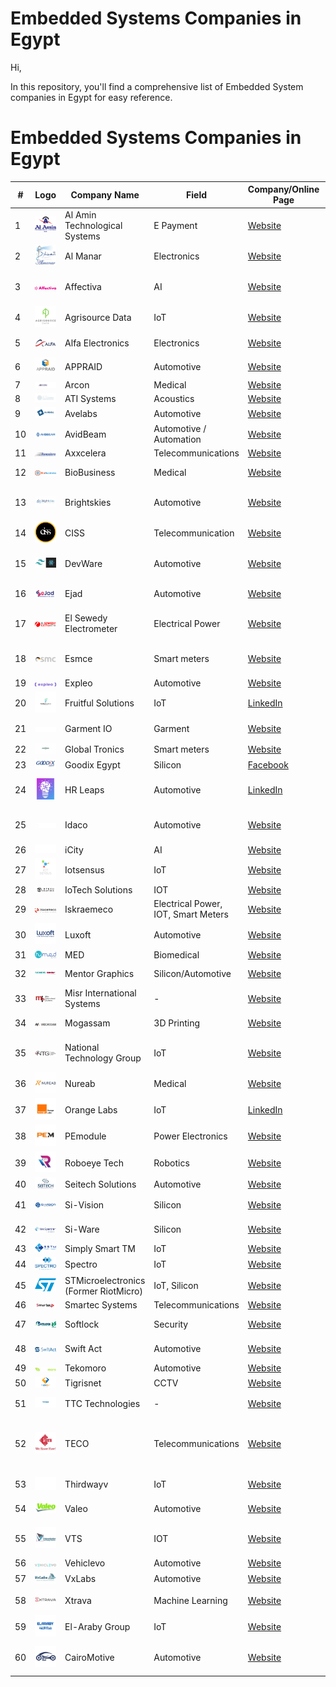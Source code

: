 # Embedded Systems Companies in Egypt

Hi,

In this repository, you'll find a comprehensive list of Embedded System companies in Egypt for easy reference.

# Embedded Systems Companies in Egypt

| #   | Logo                                                                      | Company Name                    | Field           | Company/Online Page                                                                                                        | Location                             |
| --- | ---                                                                       | ---                             | ---             | ---                                                                                                                           | ---                                  |
| 1   | <img width="100%" height="100%" src="./Images/Al_Amin_Technological_Systems.png"> | Al Amin Technological Systems | E Payment       | [Website](http://alamintech.com/)                                                                                    | Heliopolis, Cairo                    |
| 2   | <img width="100%" height="100%" src="./Images/Al_Manar.jpg">               | Al Manar                         | Electronics     | [Website](http://www.almanar.com.eg/contacts.html)                                                                   | Al Haram, Giza                       |
| 3   | <img width="100%" height="100%" src="./Images/Affectiva.png">             | Affectiva                        | AI              | [Website](https://www.affectiva.com/who/careers/)                                                                           | 5th Settlement, Cairo               |
| 4   | <img width="100%" height="100%" src="./Images/Agrisource_Data.jpg">       | Agrisource Data                 | IoT             | [Website](https://www.linkedin.com/company/agrisource-data-llc/)                                                                             | Nasr City, Cairo                    |
| 5   | <img width="100%" height="100%" src="./Images/Alpha_Electronics.png">     | Alfa Electronics                | Electronics     | [Website](https://alfagroup-eg.com/alfa-careers/)                                                                 | Heliopolis, Cairo                    |
| 6  | <img width="100%" height="100%" src="./Images/Appraid.jpg">             | APPRAID                          | Automotive       | [Website](http://appraid-tech.com/)                                                                                                | Giza, Egypt        
| 7  | <img width="100%" height="100%" src="./Images/Arcon.png">               | Arcon                            | Medical          | [Website](http://arconme.com/)                                                                                                 | New Cairo                            |
| 8   | <img width="100%" height="100%" src="./Images/ATI_Systems.png">           | ATI Systems                      | Acoustics        | [Website](https://www.atisystem.com/)                                                                                | -                                    |
| 9   | <img width="100%" height="100%" src="./Images/Avelabs.png">               | Avelabs                          | Automotive       | [Website](http://www.avelabs.com/careers/)                                                                          | Maadi, Cairo                         |
| 10   | <img width="100%" height="100%" src="./Images/AvidBeam.png">              | AvidBeam                         | Automotive / Automation | [Website](https://www.avidbeam.com/careers/)                                                                    | Maadi, Cairo                         |
| 11  | <img width="100%" height="100%" src="./Images/Axxcelera.png">          | Axxcelera                        | Telecommunications | [Website](http://www.axxceleraegypt.com/careers/)                                                                              | Maadi, Cairo                         |
| 12   | <img width="100%" height="100%" src="./Images/BioBusiness.png">          | BioBusiness                      | Medical          | [Website](http://www.biobusiness-eg.com/contact)                                                                    | Al Haram, Giza                       |
| 13  | <img width="100%" height="100%" src="./Images/Brightskies.jpg">          | Brightskies                      | Automotive       | [Website](http://www.brightskiesinc.com/contacts.php)                                                              | Smart Village, Giza & Alexandria     |
| 14  | <img width="100%" height="100%" src="./Images/CISSEgypt.png">                | CISS                            | Telecommunication | [Website](https://www.cissegypt.com/)                                                                      | Heliopolis, Cairo, Egypt                       |
| 15  | <img width="100%" height="100%" src="./Images/DevWare.png">             | DevWare                          | Automotive       | [Website](https://devwareauto.com/)                                                                                                | Ain Shams Street, Cairo, Egypt      ||
| 16  | <img width="100%" height="100%" src="./Images/Ejad.png">                 | Ejad                             | Automotive       | [Website](http://ejad.com.eg/careers)                                                                              | Heliopolis, Cairo                    |
| 17  | <img width="100%" height="100%" src="./Images/Elsewedy_EMG.png">      | El Sewedy Electrometer                | Electrical Power | [Website](https://sewedy.com.eg/careers/)                                                                 | 6th of October, Giza                 |
| 18  | <img width="100%" height="100%" src="./Images/esmce.png">               | Esmce                            | Smart meters     | [Website](http://www.esmcegypt.com/Default.aspx)                                                                              | 6th of October City, Giza, Egypt      |
| 19  | <img width="100%" height="100%" src="./Images/expleo.png">                | Expleo                            | Automotive | [Website](https://careers.expleo.com/en/)                                                                      | Maadi, Cairo                         |
| 20  | <img width="100%" height="100%" src="./Images/Fruitful_Solutions.jpg">   | Fruitful Solutions               | IoT              | [LinkedIn](https://www.linkedin.com/company/fruitfulsolutions/)                                                        | Alexandria, Egypt                    |
| 21  | <img width="100%" height="100%" src="./Images/Garment_IO.png">           | Garment IO                        | Garment          | [Website](https://garment.io/careers/)                                                                                  | Sheikh Zayed, Giza                   |
| 22  | <img width="100%" height="100%" src="./Images/GlobalTronics.jpg">       | Global Tronics                    | Smart meters     | [Website](http://www.gtronics.com/)                                                                                            | 6 October                            |
| 23  | <img width="100%" height="100%" src="./Images/Goodix_Egypt.png">         | Goodix Egypt                     | Silicon          | [Facebook](https://www.facebook.com/GoodixEgypt/)                                                                                                 |
| 24  | <img width="100%" height="100%" src="./Images/HR_Leaps.jpg">           | HR Leaps                         | Automotive       | [LinkedIn](https://www.linkedin.com/company/hr-leaps/about/)                                                                        | Mohandseen - Gizah - Egypt            |
| 25  | <img width="100%" height="100%" src="./Images/Idaco.png">                | Idaco                            | Automotive       | [Website](http://www.idaco-egypt.com/index.php/careers)                                                              | 6th of October, Giza                 |
| 26  | <img width="100%" height="100%" src="./Images/iCity.png">                | iCity                           | AI | [Website](https://icity.com.sa/)                                                                      |                 |
| 27  | <img width="100%" height="100%" src="./Images/IotSensus.jpg">            | Iotsensus                        | IoT              | [Website](https://iotsensus.com/)                                                                                    | Maddi, Cairo                         |
| 28  | <img width="100%" height="100%" src="./Images/IoTechSolutions.png">                | IoTech Solutions                            | IOT | [Website](https://www.iotech-solutions.com/)                                                                      | 6 October                       |
| 29  | <img width="100%" height="100%" src="./Images/Iskraemeco.jpg">          | Iskraemeco                       | Electrical Power, IOT, Smart Meters | [Website](https://www.iskraemeco.com/en/)                                                                                                    |
| 30  | <img width="100%" height="100%" src="./Images/Luxoft.jpg">                | Luxoft                            | Automotive | [Website](https://career.luxoft.com/)                                                                      | Mivida, New Cairo                         |
| 31  | <img width="100%" height="100%" src="./Images/MED.png">                 | MED                              | Biomedical       | [Website](http://himedegypt.com/)                                                                                                  | Obour, Egypt                         |
| 32  | <img width="100%" height="100%" src="./Images/Mentor_Graphics.jpg">      | Mentor Graphics                  | Silicon/Automotive | [Website](https://www.mentor.com/company/careers/)                                                                  | Heliopolis, Cairo                    |
| 33  | <img width="100%" height="100%" src="./Images/Misr_International_Systems.png"> | Misr International Systems   | -                | [Website](http://www.mis-egypt.com/default.aspx)                                                                       | Mohandseen, Giza                     |
| 34  | <img width="100%" height="100%" src="./Images/Mogassam.png">             | Mogassam                         | 3D Printing       | [Website](http://www.mogassam.com/contact/)                                                                    | Tahrir Sq., Cairo                    |
| 35  | <img width="100%" height="100%" src="./Images/National_Technology_Group.jpg"> | National Technology Group     | IoT              | [Website](https://www.ntgegypt.com/information_technology_IT_processing_egypt_middle_east_contact.html)                  | 6th of October, Giza                 |
| 36  | <img width="100%" height="100%" src="./Images/Nureab.jpg">                | Nureab                            | Medical | [Website](https://nureab.net/join-us/)                                                                      | Maadi, Cairo                         |
| 37  | <img width="100%" height="100%" src="./Images/Orange_Labs.jpg">           | Orange Labs                      | IoT              | [LinkedIn](https://www.linkedin.com/company/orangele/)         | [Website](https://orange.jobs/jobs/search.do?lang=EN)                   | Smart Village, Giza                  |
| 38  | <img width="100%" height="100%" src="./Images/PEmodule.jpg">                | PEmodule                           | Power Electronics | [Website](https://www.linkedin.com/company/pemodule/)                                                                      | Beni Suef                        |
| 39  | <img width="100%" height="100%" src="./Images/RoboeyeTech.jpg">                | Roboeye Tech                            | Robotics | [Website](https://www.linkedin.com/company/roboeye-tec/)                                                                      | Nasr city                     |
| 40  | <img width="100%" height="100%" src="./Images/Seitech.jpg">                | Seitech Solutions                           | Automotive | [Website](https://seitech-solutions.com/career/)                                                                      | Cairo                         |
| 41  | <img width="100%" height="100%" src="./Images/Si_Vision.png">            | Si-Vision                        | Silicon          | [Website](https://www.si-vision.com/careers/)                                                                                    | Heliopolis, Cairo                    |
| 42  | <img width="100%" height="100%" src="./Images/Si_Ware.jpg">              | Si-Ware                          | Silicon          | [Website](https://siwaresystems.recruitee.com/)                                                                                   | Heliopolis, Cairo                    |
| 43  | <img width="100%" height="100%" src="./Images/Simply_Smart_TM.png">      | Simply Smart TM                  | IoT              | [Website](https://sstm-eg.com/)                                                                              | Haram, Giza                          |
| 44  | <img width="100%" height="100%" src="./Images/Spectro.png">             | Spectro                          | IoT              | [Website](https://spectro.net/careers/)                                                                                   | Maadi, Egypt                         |
| 45  | <img width="100%" height="100%" src="./Images/STMicroelectronics.png">  | STMicroelectronics (Former RiotMicro) | IoT, Silicon  | [Website](https://www.st.com/content/st_com/en/about/careers.html)                                                                                                   | Maadi, Egypt                         |
| 46  | <img width="100%" height="100%" src="./Images/Smartec.png">                | Smartec Systems                            | Telecommunications | [Website](https://www.smartec-systems.com/)                                                                      | Dokki, Giza                       |
| 47  | <img width="100%" height="100%" src="./Images/Softlock.png">             | Softlock                         | Security         | [Website](http://www.softlock.net/company/Careers)                                                                                 | Nasr City, Cairo                     |                                                   | Cairo                                |
| 48  | <img width="100%" height="100%" src="./Images/Swift_Act.png">            | Swift Act                        | Automotive       | [Website](https://talents.swift-act.com/)                                                                                      | Hadayek El-Ahram, Giza              |
| 49  | <img width="100%" height="100%" src="./Images/Tekomoro.png">            | Tekomoro                         | Automotive       | [Website](https://tekomoro.com/)                                                                                               | -                                    |
| 50  | <img width="100%" height="100%" src="./Images/Tigrisnet.png">           | Tigrisnet                        | CCTV             | [Website](https://www.tigrisnet.com/)                                                                                             | Cairo                                |
| 51  | <img width="100%" height="100%" src="./Images/TTC_Technologies.jpg">    | TTC Technologies                 | -                | [Website](http://ttctech.com.eg/ttctech.com.eg/contacts.html)                                                                      | Nasr City, Cairo                     |
| 52  | <img width="100%" height="100%" src="./Images/TECO.jpg">                | TECO                            | Telecommunications | [Website](https://www.linkedin.com/company/tecoeg/) | 7 El-Horeya, Almazah, Heliopolis, Cairo Governorate                      |                                                                                                 |
| 53  | <img width="100%" height="100%" src="./Images/Thirdwayv.png">           | Thirdwayv                        | IoT              | [Website](http://www.thirdwayv.com/careers/)                                                                                      | Heliopolis, Cairo                    |
| 54  | <img width="100%" height="100%" src="./Images/Valeo.png">               | Valeo                            | Automotive       | [Website](https://valeo.wd3.myworkdayjobs.com/en-US/valeo_jobs)                                                                                         | Smart Village, Giza                  |
| 55  | <img width="100%" height="100%" src="./Images/VTS.jpg">                | VTS                            | IOT | [Website](https://visionalization.com/)                                                                      | New Damietta, Egypt                     |
| 56 | <img width="100%" height="100%" src="./Images/Vehiclevo.png">           | Vehiclevo                        | Automotive       | [Website](https://vehiclevo.de/)     | Sheikh Zayed   |
| 57  | <img width="100%" height="100%" src="./Images/VxLabs.jpg">                | VxLabs                            | Automotive | [Website](https://vxlabs.de/en/careers/) |
| 58  | <img width="100%" height="100%" src="./Images/Xtrava.jpg">              | Xtrava                           | Machine Learning  | [Website](http://xtrava.co/)                                                              |
| 59  | <img width="100%" height="100%" src="./Images/Elarabygroup.jpg">              | El-Araby Group                           | IoT  | [Website](https://www.linkedin.com/company/elarabygroup/)                                                           |   Cairo  |
| 60  | <img width="100%" height="100%" src="./Images/CairoMotive.jpg">              | CairoMotive                          | Automotive  | [Website](https://www.linkedin.com/company/cairomotive/)                                                        |     Al Wafaa WA Al Amal, Cairo  |



